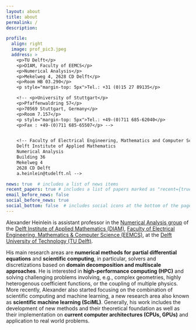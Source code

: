 ```yaml
---
layout: about
title: about
permalink: /
description:

profile:
  align: right
  image: prof_pic3.jpeg
  address: >
    <p>TU Delft</p>
    <p>DIAM, Faculty of EEMCS</p>
    <p>Numerical Analysis</p>
    <p>Mekelweg 4, 2628 CD Delft</p>
    <p>Room HB 03.290</p>
    <p style="margin-top: 5px">Tel.: +31 (0)15 27 89135</p>

    <!-- <p>University of Stuttgart</p>
    <p>Pfaffenwaldring 57</p>
    <p>70569 Stuttgart, Germany</p>
    <p>Room 7.157</p>
    <p style="margin-top: 5px">Tel.: +49-(0)711 685-62040</p>
    <p>Fax : +49-(0)711 685-65507</p> -->


    <!-- Faculty of Electrical Engineering, Mathematics and Computer Science (EEMCS)
    Delft Institute of Applied Mathematics
    Numerical Analysis
    Building 36
    Mekelweg 4
    2628 CD Delft
    a.heinlein@tudelft.nl -->

news: true  # includes a list of news items
recent_papers: true # includes a list of papers marked as "recent={true}"
email_before_news: false
social_before_news: true
social_bottom: false  # includes social icons at the bottom of the page
---
```


Alexander Heinlein is assistant professor in the <a href="https://www.tudelft.nl/ewi/over-de-faculteit/afdelingen/applied-mathematics/numerical-analysis" target="_blank">Numerical Analysis group</a> of the <a href="https://www.tudelft.nl/ewi/over-de-faculteit/afdelingen/applied-mathematics" target="_blank">Delft Institute of Applied Mathematics (DIAM)</a>, <a href="https://www.tudelft.nl/en/eemcs" target="_blank">Faculty of Electrical Engineering, Mathematics & Computer Science (EEMCS)</a>, at the <a href="https://www.tudelft.nl/en/" target="_blank">Delft University of Technology (TU Delft)</a>.
<!-- Alexander Heinlein is substitute professor at the <a href="https://www.ians.uni-stuttgart.de/nmh/" target="_blank">Chair of Numerical Mathematics for High Performance Computing (NMH)</a> of the <a href="https://www.ians.uni-stuttgart.de" target="_blank">Institute of Applied Analysis and Numerical Simulation (IANS)</a> at the <a href="https://www.uni-stuttgart.de" target="_blank">University of Stuttgart</a>. -->

His main research areas are **numerical methods for partial differential equations** and **scientific computing**, in particular, solvers and discretizations based on **domain decomposition and multiscale approaches**. He is interested in **high-performance computing (HPC)** and solving challenging problems involving, e.g., complex geometries, highly heterogenous coefficient functions, or the coupling of multiple physics. More recently, Alexander also started focusing on the combination of scientific computing and machine learning, a new research area also known as **scientific machine learning (SciML)**. Generally, his work includes the development of new methods and their theoretical foundation as well as their implementation on **current computer architectures (CPUs, GPUs)** and application to real world problems.

